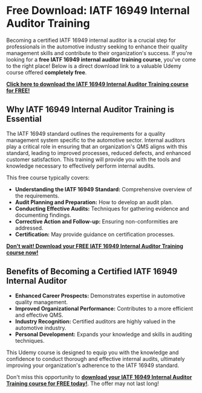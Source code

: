 # Free Download: IATF 16949 Internal Auditor Training

Becoming a certified IATF 16949 internal auditor is a crucial step for professionals in the automotive industry seeking to enhance their quality management skills and contribute to their organization's success. If you're looking for a **free IATF 16949 internal auditor training course**, you've come to the right place! Below is a direct download link to a valuable Udemy course offered **completely free**.

[**Click here to download the IATF 16949 Internal Auditor Training course for FREE!**](https://udemywork.com/iatf-16949-internal-auditor-training)

## Why IATF 16949 Internal Auditor Training is Essential

The IATF 16949 standard outlines the requirements for a quality management system specific to the automotive sector. Internal auditors play a critical role in ensuring that an organization's QMS aligns with this standard, leading to improved processes, reduced defects, and enhanced customer satisfaction. This training will provide you with the tools and knowledge necessary to effectively perform internal audits.

This free course typically covers:

*   **Understanding the IATF 16949 Standard:** Comprehensive overview of the requirements.
*   **Audit Planning and Preparation:** How to develop an audit plan.
*   **Conducting Effective Audits:** Techniques for gathering evidence and documenting findings.
*   **Corrective Action and Follow-up:** Ensuring non-conformities are addressed.
*   **Certification:** May provide guidance on certification processes.

[**Don't wait! Download your FREE IATF 16949 Internal Auditor Training course now!**](https://udemywork.com/iatf-16949-internal-auditor-training)

## Benefits of Becoming a Certified IATF 16949 Internal Auditor

*   **Enhanced Career Prospects:** Demonstrates expertise in automotive quality management.
*   **Improved Organizational Performance:** Contributes to a more efficient and effective QMS.
*   **Industry Recognition:** Certified auditors are highly valued in the automotive industry.
*   **Personal Development:** Expands your knowledge and skills in auditing techniques.

This Udemy course is designed to equip you with the knowledge and confidence to conduct thorough and effective internal audits, ultimately improving your organization's adherence to the IATF 16949 standard.

Don't miss this opportunity to **[download your IATF 16949 Internal Auditor Training course for FREE today!](https://udemywork.com/iatf-16949-internal-auditor-training)**. The offer may not last long!
